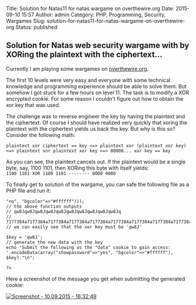 Title: Solution for Natas11 for natas wargame on overthewire.org
Date: 2015-09-10 15:57
Author: admin
Category: PHP, Programming, Security, Wargames
Slug: solution-for-natas11-for-natas-wargame-on-overthewire-org
Status: published

Solution for Natas web security wargame with by XORing the plaintext with the ciphertext...
-------------------------------------------------------------------------------------------

Currently I am playing some wargames on
[overthewire.org](http://overthewire.org/wargames/).

The first 10 levels were very easy and everyone with some technical
knowledge and programming experience should be able to solve them. But
somehow I got stuck for a few hours on level 11. The task is to modify a
XOR encrypted cookie. For some reason I couldn't figure out how to
obtain the xor key that was used.

The challenge was to reverse engineer the key by having the plaintext
and the ciphertext. Of course I should have realized very quickly that
xoring the plaintext with the ciphertext yields us back the key. But why
is this so? Consider the following math:  

`plaintext xor ciphertext == key <=> plaintext xor (plaintext xor key) <=> plaintext xor plaintext xor key <=> 00000... xor key == key`

As you can see, the plaintext cancels out. If the plaintext would be a
single byte, say, 1100 1101, then XORing this byte with itself yields:  
`1100 1101 XOR 1100 1101 -------- 0000 0000`

To finally get to solution of the wargame, you can safe the following
file as a PHP file and run it:

    "no", "bgcolor"=>"#ffffff")));
    // the above function outputs
    // qw8Jqw8Jqw8Jqw8Jqw8Jqw8Jqw8Jqw8Jqw8Jqw8Jq
    // 7177384a7177384a7177384a7177384a7177384a7177384a7177384a7177384a7177384a7177384a71
    // we can easily see that the xor key must be 'qw8J'

    $key = 'qw8J';
    // generate the new data with the key
    echo 'Submit the following as the "data" cookie to gain access: '.encodeData(array("showpassword"=>"yes", "bgcolor"=>"#ffffff"), $key)."\n";

    ?>

Here a screenshot of the message you get when submitting the generated
cookie:

[![Screenshot - 10.09.2015 -
16:32:49](http://incolumitas.com/wp-content/uploads/2015/09/Screenshot-10.09.2015-163249-1024x484.png)](http://incolumitas.com/wp-content/uploads/2015/09/Screenshot-10.09.2015-163249.png)
